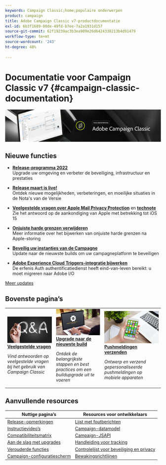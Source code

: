 ```yaml
---
keywords: Campaign Classic;home;populaire onderwerpen
product: campaign
title: Adobe Campaign Classic v7-productdocumentatie
exl-id: 6b3f1689-80de-49fd-b7ee-7a2a1931d157
source-git-commit: 62f19239ac3b3ea909e26d6424338213b4d91479
workflow-type: tm+mt
source-wordcount: '243'
ht-degree: 48%

---
```


# Documentatie voor Campaign Classic v7 {#campaign-classic-documentation}

![](platform/using/assets/do-not-localize/banner_acc_doc.jpg)

## Nieuwe functies

* **[Release-programma 2022](technotes/using/dc-migration.md)**<br/> Upgrade uw omgeving en verbeter de beveiliging, infrastructuur en prestaties

* **[Release maart is live!](rn/using/latest-release.md)**<br/> Ontdek nieuwe mogelijkheden, verbeteringen, en moeilijke situaties in de Nota&#39;s van de Versie

* **[Veelgestelde vragen over Apple Mail Privacy Protection](https://experienceleague.adobe.com/docs/deliverability-learn/deliverability-best-practice-guide/additional-resources/technotes/apple-mail-privacy-faq.html?lang=nl)** en **[technote](technotes/using/apple-mail-app-privacy-protection.md)**<br/> Zie het antwoord op de aankondiging van Apple met betrekking tot iOS 15

* **[Onjuiste harde grenzen verwijderen](delivery/using/update-bounce-qualification.md)**<br/> Meer informatie over het bijwerken van onjuiste harde grenzen na Apple-storing

* **[Beveilig uw instanties van de Campagne](technotes/using/acc-config-updates.md)**<br/> Update naar de nieuwste builds om uw campagneplatform te beveiligen

* **[Adobe Experience Cloud Triggers-integratie bijwerken](integrations/using/configuring-adobe-io.md)**<br/> De erfenis Auth authentificatiedienst heeft eind-van-leven bereikt: u moet migreren naar Adobe I/O

[Meer updates](rn/using/documentation-updates.md)

## Bovenste pagina’s

<table style="table-layout:fixed">
<tr>
  <td>
    <a href="platform/using/common-questions.md">
      <img alt="Veelgestelde vragen" src="platform/using/assets/FAQ.png"/>
    </a>
    <div>
      <a href="platform/using/common-questions.md">
    <strong>Veelgestelde vragen</strong>
    </a>
    </div>
    <p>
    <em>Vind antwoorden op veelgestelde vragen bij het gebruik van Campaign Classic</em>
    <p>
  </td>
   <td>
    <a href="production/using/build-upgrade.md">
      <img alt="Buildupgrade" src="platform/using/assets/upgrade.png" />
    </a>
    <div>
      <a href="production/using/build-upgrade.md">
    <strong>Upgrade naar de nieuwste build</strong>
    </a>
    </div>
    <p>
    <em>Ontdek de belangrijkste stappen en best practices om een buildupgrade uit te voeren</em>
    <p>
  </td>
  <td>
    <a href="delivery/using/create-notifications-ios.md">
       <img alt="Pushmeldingen" src="platform/using/assets/push.png" />
    </a>
    <div>
       <a href="delivery/using/create-notifications-ios.md">
    <strong>Pushmeldingen verzenden</strong>
    </a>
    </div>
    <p>
    <em>Ontwerp en verzend gepersonaliseerde pushmeldingen op mobiele apparaten</em>
    <p>
  </td>
</tr>
</table>

## Aanvullende resources

| Nuttige pagina’s | Resources voor ontwikkelaars |
|---|---|
| [Release-opmerkingen](rn/using/latest-release.md) | [Lijst met foutberichten](https://experienceleague.adobe.com/developer/campaign-errors/error_codes.html?lang=nl) |
| [Instructievideo’s](https://experienceleague.adobe.com/docs/campaign-classic-learn/tutorials/overview.html?lang=nl) | [Campaign-datamodel](configuration/using/about-data-model.md) |
| [Compatibiliteitsmatrix](rn/using/compatibility-matrix.md) | [Campaign-JSAPI](https://experienceleague.adobe.com/developer/campaign-api/api/p-1.html) |
| [Aan de slag met upgrades](rn/using/rn-overview.md) | [Handleiding voor tracking](https://experienceleague.adobe.com/docs/campaign-classic/using/sending-messages/tracking-messages/about-message-tracking.html) |
| [Verouderde functies](rn/using/deprecated-features.md) | [Controlelijst voor beveiliging en privacy](https://experienceleague.adobe.com/docs/campaign-classic/using/installing-campaign-classic/security-privacy/get-started-security-privacy.html) |
| [Campaign-configuratiescherm](https://experienceleague.adobe.com/docs/control-panel/using/control-panel-home.html?lang=nl) | [Bewakingsrichtlijnen](production/using/monitoring-guidelines.md) |
